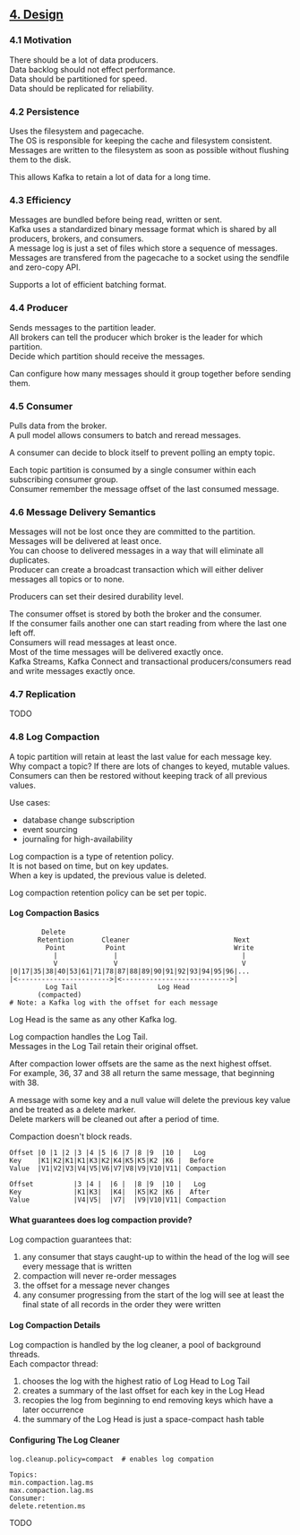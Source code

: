 ## [4. Design](https://kafka.apache.org/documentation/#design)

### 4.1 Motivation

There should be a lot of data producers.  
Data backlog should not effect performance.  
Data should be partitioned for speed.  
Data should be replicated for reliability.  

### 4.2 Persistence

Uses the filesystem and pagecache.  
The OS is responsible for keeping the cache and filesystem consistent.  
Messages are written to the filesystem as soon as possible without flushing them to the disk.  

This allows Kafka to retain a lot of data for a long time.  

### 4.3 Efficiency

Messages are bundled before being read, written or sent.  
Kafka uses a standardized binary message format which is shared by all producers, brokers, and consumers.  
A message log is just a set of files which store a sequence of messages.  
Messages are transfered from the pagecache to a socket using the sendfile and zero-copy API.  

Supports a lot of efficient batching format.  

### 4.4 Producer

Sends messages to the partition leader.  
All brokers can tell the producer which broker is the leader for which partition.  
Decide which partition should receive the messages.  

Can configure how many messages should it group together before sending them.  

### 4.5 Consumer

Pulls data from the broker.  
A pull model allows consumers to batch and reread messages.  

A consumer can decide to block itself to prevent polling an empty topic.  

Each topic partition is consumed by a single consumer within each subscribing consumer group.  
Consumer remember the message offset of the last consumed message.  

### 4.6 Message Delivery Semantics

Messages will not be lost once they are committed to the partition.  
Messages will be delivered at least once.  
You can choose to delivered messages in a way that will eliminate all duplicates.  
Producer can create a broadcast transaction which will either deliver messages all topics or to none.  

Producers can set their desired durability level.  

The consumer offset is stored by both the broker and the consumer.  
If the consumer fails another one can start reading from where the last one left off.  
Consumers will read messages at least once.  
Most of the time messages will be delivered exactly once.  
Kafka Streams, Kafka Connect and transactional producers/consumers read and write messages exactly once.  

### 4.7 Replication

TODO

### 4.8 Log Compaction

A topic partition will retain at least the last value for each message key.  
Why compact a topic? If there are lots of changes to keyed, mutable values.  
Consumers can then be restored without keeping track of all previous values.  

Use cases:
* database change subscription
* event sourcing
* journaling for high-availability

Log compaction is a type of retention policy.  
It is not based on time, but on key updates.  
When a key is updated, the previous value is deleted.  

Log compaction retention policy can be set per topic.  


#### Log Compaction Basics

```
        Delete  
       Retention       Cleaner                          Next
         Point          Point                           Write
           |              |                               |
           V              V                               V
|0|17|35|38|40|53|61|71|78|87|88|89|90|91|92|93|94|95|96|...
|<----------------------->|<--------------------------->|
         Log Tail                    Log Head
       (compacted)
# Note: a Kafka log with the offset for each message
```

Log Head is the same as any other Kafka log.   

Log compaction handles the Log Tail.   
Messages in the Log Tail retain their original offset.  

After compaction lower offsets are the same as the next highest offset.  
For example, 36, 37 and 38 all return the same message, that beginning with 38.  

A message with some key and a null value will delete the previous key value and be treated as a delete marker.  
Delete markers will be cleaned out after a period of time.  

Compaction doesn't block reads.  

```
Offset |0 |1 |2 |3 |4 |5 |6 |7 |8 |9  |10 |   Log
Key    |K1|K2|K1|K1|K3|K2|K4|K5|K5|K2 |K6 |  Before
Value  |V1|V2|V3|V4|V5|V6|V7|V8|V9|V10|V11| Compaction

Offset          |3 |4 |  |6 |  |8 |9  |10 |   Log
Key             |K1|K3|  |K4|  |K5|K2 |K6 |  After
Value           |V4|V5|  |V7|  |V9|V10|V11| Compaction
```

#### What guarantees does log compaction provide?

Log compaction guarantees that:  
1) any consumer that stays caught-up to within the head of the log will see every message that is written
2) compaction will never re-order messages
3) the offset for a message never changes
4) any consumer progressing from the start of the log will see at least the final state of all records in the order they were written  

#### Log Compaction Details

Log compaction is handled by the log cleaner, a pool of background threads.  
Each compactor thread:
1) chooses the log with the highest ratio of Log Head to Log Tail
2) creates a summary of the last offset for each key in the Log Head
3) recopies the log from beginning to end removing keys which have a later occurrence
4) the summary of the Log Head is just a space-compact hash table

#### Configuring The Log Cleaner

```
log.cleanup.policy=compact  # enables log compation
```

```
Topics:
min.compaction.lag.ms
max.compaction.lag.ms
Consumer:
delete.retention.ms
```

TODO
